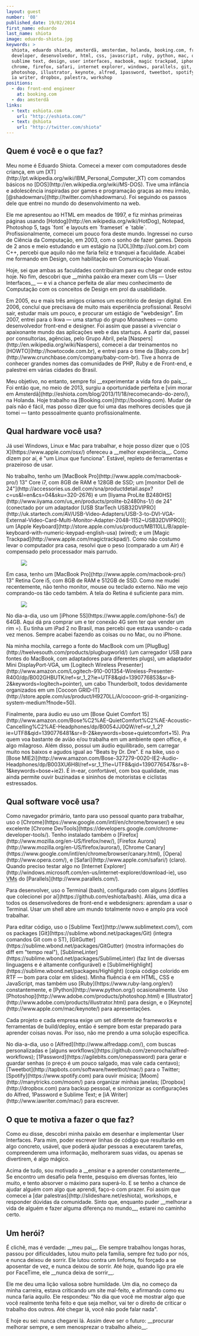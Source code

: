```yaml
---
layout: guest
number: '08'
published_date: 19/02/2014
first_name: eduardo
last_name: shiota
image: eduardo-shiota.jpg
keywords: >
  shiota, eduardo shiota, amsterdã, amsterdam, holanda, booking.com, front-end,
  developer, desenvolvedor, html, css, javascript, ruby, python, mac, os x,
  sublime text, design, user interfaces, macbook, magic trackpad, iphone, bose,
  chrome, firefox, safari, internet explorer, windows, parallels, git,
  photoshop, illustrator, keynote, alfred, 1password, tweetbot, spotify, moom,
  ia writer, dropbox, palestra, workshop
positions:
  - do: front-end engineer
    at: booking.com
  - do: amsterdã
links:
  - text: eshiota.com
    url: "http://eshiota.com/"
  - text: @shiota
    url: "http://twitter.com/shiota"
---
```


<section class="question">
  <div class="wrapper">
    <div class="question-title-area">
      <h2 class="question-title">Quem é você e o que faz?</h2>
    </div>
    <div class="question-content-area">
      <div class="question-content text">
        <p>
          Meu nome é Eduardo Shiota. Comecei a mexer com computadores desde
          criança, em um
          [XT](http://pt.wikipedia.org/wiki/IBM_Personal_Computer_XT) com
          comandos básicos no [DOS](http://en.wikipedia.org/wiki/MS-DOS). Tive
          uma infância e adolescência inspiradas por games e programação graças
          ao meu irmão, [@shadowmaru](http://twitter.com/shadowmaru). Foi seguindo os
          passos dele que entrei no mundo do desenvolvimento na web.
        </p>
        <p>
          Ele me apresentou ao HTML em meados de 1997, e fiz minhas primeiras
          páginas usando [Hotdog](http://en.wikipedia.org/wiki/HotDog), Notepad,
          Photoshop 5, tags `font` e layouts em `frameset` e `table`.
          Profissionalmente, comecei um pouco fora deste mundo. Ingressei no
          curso de Ciência da Computação, em 2003, com o sonho de fazer games.
          Depois de 2 anos e meio estudando e um estágio na [UOL](http://uol.com.br) com C++, percebi
          que aquilo não me faria feliz e tranquei a faculdade. Acabei me
          formando em Design, com habilitação em Comunicação Visual.
        </p>
        <p>
        <p>
          Hoje, sei que ambas as faculdades contribuíram para eu chegar onde
          estou hoje. No fim, descobri que __minha paixão era mexer com UIs — User
          Interfaces__ — e vi a chance perfeita de aliar meu conhecimento de
          Computação com os conceitos de Design em prol da usabilidade.
        </p>
        <p>
          Em 2005, eu e mais três amigos criamos um escritório de design
          digital. Em 2006, concluí que precisava de muito mais experiência
          profissional. Resolvi sair, estudar mais um pouco, e procurar um
          estágio de "webdesign". Em 2007, entrei para o Ikwa — uma startup do
          grupo Monashees — como desenvolvedor front-end e designer. Foi assim
          que passei a vivenciar o apaixonante mundo das aplicações web e das
          startups. A partir daí, passei por consultorias, agências, pelo Grupo
          Abril, pela [Naspers](http://en.wikipedia.org/wiki/Naspers), comecei a
          dar treinamentos no [HOWTO](http://howtocode.com.br), e entrei para o time da
          [Baby.com.br](http://www.crunchbase.com/company/baby-com-br). Tive a
          honra de conhecer grandes nomes das comunidades de PHP, Ruby e de
          Front-end, e palestrei em várias cidades do Brasil.
        </p>
        <p>
          Meu objetivo, no entanto, sempre foi __experimentar a vida fora do país__.
          Foi então que, no meio de 2013, surgiu a oportunidade perfeita e
          [vim morar em Amsterdã](http://eshiota.com/blog/2013/11/18/recomecando-do-zero/),
          na Holanda. Hoje trabalho na [Booking.com](http://booking.com). Mudar
          de país não é fácil, mas posso dizer que foi uma das melhores decisões
          que já tomei — tanto pessoalmente quanto profissionalmente.
        </p>
      </div>
    </div>
  </div>
</section>

<section class="question">
  <div class="wrapper">
    <div class="question-title-area">
      <h2 class="question-title">Qual hardware você usa?</h2>
    </div>
    <div class="question-content-area">
      <div class="question-content text">
        <p>
          Já usei Windows, Linux e Mac para trabalhar, e hoje posso dizer que o
          [OS X](https://www.apple.com/osx/) ofereceu a __melhor experiência__. Como dizem por aí, é "um Linux
          que funciona". Estável, repleto de ferramentas e prazeiroso de usar.
        </p>
        <p>
          No trabalho, tenho um [MacBook Pro](http://www.apple.com/macbook-pro/) 13" Core i7, com 8GB de RAM e
          128GB de SSD; um [monitor Dell de 24"](http://accessories.us.dell.com/sna/productdetail.aspx?c=us&l=en&cs=04&sku=320-2676)
          e um [Iiyama ProLite B2480HS](http://www.iiyama.com/us_en/products/prolite-b2480hs-1/)
          de 24" (conectado por um adaptador
          [USB StarTech USB32DVIPRO](http://uk.startech.com/AV/USB-Video-Adapters/USB-3-to-DVI-VGA-External-Video-Card-Multi-Monitor-Adapter-2048-1152~USB32DVIPRO));
          um [Apple Keyboard](http://store.apple.com/us/product/MB110LL/B/apple-keyboard-with-numeric-keypad-english-usa)
          (wired); e um [Magic Trackpad](http://www.apple.com/magictrackpad/). Como não costumo levar o computador
          pra casa, resolvi que o peso (comparado a um Air) é compensado pelo
          processador mais parrudo.
        </p>
        <figure>
          <img src="/images/content/shiota-trabalho.jpg" class="image-fit" />
        </figure>
        <p>
          Em casa, tenho um [MacBook Pro](http://www.apple.com/macbook-pro/) 13" Retina Core i5, com 8GB de RAM e
          512GB de SSD. Como me mudei recentemente, não tenho monitor, mouse ou
          teclado externo. Não me vejo comprando-os tão cedo também. A tela do
          Retina é suficiente para mim.
        </p>
        <figure>
          <img src="/images/content/shiota-casa.jpg" class="image-fit" />
        </figure>
        <p>
          No dia-a-dia, uso um [iPhone 5S](https://www.apple.com/iphone-5s/) de 64GB.
          Aqui dá pra comprar um e
          ter conexão 4G sem ter que vender um rim =). Eu tinha um iPad 2 no
          Brasil, mas percebi que estava usando-o cada vez menos. Sempre acabei
          fazendo as coisas ou no Mac, ou no iPhone.
        </p>
        <p>
          Na minha mochila, carrego a fonte do MacBook com um
          [PlugBug](http://twelvesouth.com/products/plugbugworld/) (um
          carregador USB para fontes do MacBook, com adaptadores para diferentes
          plugs), um adaptador Mini DisplayPort-VGA, um
          [Logitech Wireless Presenter](http://www.amazon.com/Logitech-910-001354-Wireless-Presenter-R400/dp/B002GHBUTK/ref=sr_1_2?ie=UTF8&qid=1390776853&sr=8-2&keywords=logitech+pointer),
          um cabo Thunderbolt, todos devidamente organizados
          em um
          [Cocoon GRID-IT](http://store.apple.com/us/product/H9270LL/A/cocoon-grid-it-organizing-system-medium?fnode=50).
        </p>
        <p>
          Finalmente, para áudio eu uso um
          [Bose Quiet Comfort 15](http://www.amazon.com/Bose%C2%AE-QuietComfort%C2%AE-Acoustic-Cancelling%C2%AE-Headphones/dp/B0054JJ0QW/ref=sr_1_2?ie=UTF8&qid=1390776481&sr=8-2&keywords=bose+quietcomfort+15).
          Pra quem voa bastante de avião e/ou trabalha em um ambiente open
          office, é algo milagroso. Além disso, possui um áudio equilibrado, sem
          carregar muito nos baixos e agudos igual ao "Beats by Dr. Dre". E na
          bike, uso o
          [Bose MIE2i](http://www.amazon.com/Bose-327279-0020-IE2-Audio-Headphones/dp/B003XU6H8I/ref=sr_1_1?ie=UTF8&qid=1390776547&sr=8-1&keywords=bose+ie2).
          É in-ear, confortável, com boa qualidade, mas ainda permite ouvir
          buzinadas e sininhos de motoristas e ciclistas estressados.
        </p>
      </div>
    </div>
  </div>
</section>

<section class="question">
  <div class="wrapper">
    <div class="question-title-area">
      <h2 class="question-title">Qual software você usa?</h2>
    </div>
    <div class="question-content-area">
      <div class="question-content text">
        <p>
          Como navegador primário, tanto para uso pessoal quanto para trabalhar,
          uso o [Chrome](https://www.google.com/intl/en/chrome/browser/) e seu excelente [Chrome DevTools](https://developers.google.com/chrome-developer-tools/).
          Tenho instalado também o
          [Firefox](http://www.mozilla.org/en-US/firefox/new/), [Firefox Aurora](http://www.mozilla.org/en-US/firefox/aurora/), [Chrome Canary](https://www.google.com/intl/en/chrome/browser/canary.html), [Opera](http://www.opera.com/), e [Safari](http://www.apple.com/safari/) (claro).
          Quando preciso testar algo no [Internet Explorer](http://windows.microsoft.com/en-us/internet-explorer/download-ie), uso <abbr title="Virtual Machines">VMs</abbr> do
          [Parallels](http://www.parallels.com/).
        </p>
        <p>
          Para desenvolver, uso o Terminal (bash), configurado com alguns
          [dotfiles que colecionei por aí](https://github.com/eshiota/bash).
          Aliás, uma dica a todos os desenvolvedores de front-end e
          webdesigners: aprendam a usar o Terminal. Usar um shell abre um mundo
          totalmente novo e amplo pra você trabalhar.
        </p>
        <p>
          Para editar código, uso o [Sublime Text](http://www.sublimetext.com/),
          com os packages [Git](https://sublime.wbond.net/packages/Git) (integra
          comandos Git com o ST), [GitGutter](https://sublime.wbond.net/packages/GitGutter)
          (mostra informações do diff em
          "tempo real"), [SublimeLinter](https://sublime.wbond.net/packages/SublimeLinter) (faz lint de diversas linguagens e é
          altamente configurável) e [SublimeHighlight](https://sublime.wbond.net/packages/Highlight) (copia código colorido em
          RTF — bom para colar em slides). Minha fluência é em HTML, CSS e
          JavaScript, mas também uso [Ruby](https://www.ruby-lang.org/en/) constantemente,
          e [Python](http://www.python.org/)
          ocasionalmente. Uso [Photoshop](http://www.adobe.com/products/photoshop.html) e
          [Illustrator](http://www.adobe.com/products/illustrator.html) para design,
          e o [Keynote](http://www.apple.com/mac/keynote/)
          para apresentações.
        </p>
        <p>
          Cada projeto e cada empresa exige um set diferente de frameworks e
          ferramentas de build/deploy, então é sempre bom estar preparado para
          aprender coisas novas. Por isso, não me prendo a uma solução
          específica.
        </p>
        <p>
          No dia-a-dia, uso o [Alfred](http://www.alfredapp.com/), com buscas
          personalizadas e
          [alguns workflows](https://github.com/zenorocha/alfred-workflows);
          [1Password](https://agilebits.com/onepassword)
          para gerar e guardar senhas (o preço é um pouco salgado, mas vale cada
          centavo); [Tweetbot](http://tapbots.com/software/tweetbot/mac/) para o
          Twitter; [Spotify](https://www.spotify.com) para ouvir música;
          [Moom](http://manytricks.com/moom/) para organizar minhas janelas;
          [Dropbox](http://dropbox.com) para backup pessoal, e sincronizar as
          configurações do Alfred, 1Password e Sublime Text; e
          [iA Writer](http://www.iawriter.com/mac/) para escrever.
        </p>
      </div>
    </div>
  </div>
</section>

<section class="question">
  <div class="wrapper">
    <div class="question-title-area">
      <h2 class="question-title">O que te motiva a fazer o que faz?</h2>
    </div>
    <div class="question-content-area">
      <div class="question-content text">
        <p>
          Como eu disse, descobri minha paixão em desenhar e implementar User
          Interfaces. Para mim, poder escrever linhas de código que resultarão
          em algo concreto, usável, que poderá ajudar pessoas a executarem
          tarefas, compreenderem uma informação, melhorarem suas vidas, ou
          apenas se divertirem, é algo mágico.
        </p>
        <p>
          Acima de tudo, sou motivado a __ensinar e a aprender constantemente__. Se
          encontro um desafio pela frente, pesquiso em diversas fontes, leio
          muito, e tento absorver o máximo para superá-lo. E se tenho a chance
          de ajudar alguém com algo que aprendi, faço-o com prazer. Foi assim
          que comecei a [dar palestras](http://slideshare.net/eshiota),
          workshops, e responder dúvidas da comunidade. Sinto que, enquanto
          puder __melhorar a vida de alguém e fazer alguma diferença no mundo__,
          estarei no caminho certo.
        </p>
      </div>
    </div>
  </div>
</section>

<section class="question">
  <div class="wrapper">
    <div class="question-title-area">
      <h2 class="question-title">Um herói?</h2>
    </div>
    <div class="question-content-area">
      <div class="question-content text">
        <p>
          É clichê, mas é verdade: __meu pai__. Ele sempre trabalhou longas horas,
          passou por dificuldades, lutou muito pela família, sempre fez tudo por
          nós, e nunca deixou de sorrir. Ele lutou contra um linfoma, foi
          forçado a se aposentar de vez, e nunca deixou de sorrir. Até hoje,
          quando ligo pra ele por FaceTime, ele __nunca deixa de sorrir__.
        </p>
        <p>
          Ele me deu uma lição valiosa sobre humildade. Um dia, no começo da
          minha carreira, estava criticando um site mal-feito, e afirmando como
          eu nunca faria aquilo. Ele respondeu: "No dia que você me mostrar algo
          que você realmente tenha feito e que seja melhor, vai ter o direito de
          criticar o trabalho dos outros. Até chegar lá, você não pode falar
          nada".
        </p>
        <p>
          E hoje eu sei: nunca chegarei lá. Assim deve ser o futuro: __procurar
          melhorar sempre, e sem menosprezar o trabalho alheio__.
        </p>
      </div>
    </div>
  </div>
</section>
